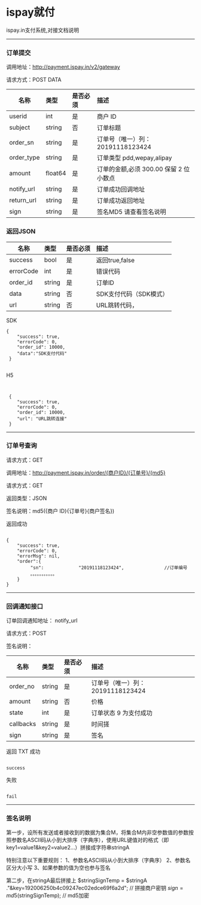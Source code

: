# ispay就付
ispay.in支付系统,对接文档说明

---

### 订单提交


调用地址：http://payment.ispay.in/v2/gateway

请求方式：POST DATA

| 名称       | 类型    | 是否必须 | 描述                                                       |
| ---------- | :------ | :------- | :--------------------------------------------------------- |
| userid     | int     | 是       | 商户 ID                                                    |
| subject    | string  | 否       | 订单标题                                                   |
| order_sn   | string  | 是       | 订单号（唯一）列：20191118123424                           |
| order_type | string  | 是       | 订单类型 pdd,wepay,alipay            |
| amount     | float64 | 是       | 订单的金额,必须 300.00 保留 2 位小数点                     |
| notify_url | string  | 是       | 订单成功回调地址                                           |
| return_url | string  | 是       | 订单成功返回地址                                           |
| sign       | string  | 是       | 签名MD5 请查看签名说明                                          |

### 返回JSON 

| 名称       | 类型    | 是否必须 | 描述                                                       |
| ---------- | :------ | :------- | :--------------------------------------------------------- |
| success    | bool    | 是       | 返回true,false                                           |
| errorCode  | int     | 是       | 错误代码                                                  |
| order_id   | string  | 是       | 订单ID                          |
| data       | string  | 否       | SDK支付代码（SDK模式）            |
| url        | string  | 否       | URL跳转代码，                     |

SDK
```
{
    "success": true, 
    "errorCode": 0,
    "order_id": 10000, 
    "data":"SDK支付代码"
 }
 

```

 H5
```


 {
    "success": true, 
    "errorCode": 0,
    "order_id": 10000, 
    "url": "URL跳转连接"
 }

```

---
### 订单号查询

请求方式：GET

调用地址：http://payment.ispay.in/order/{商户ID}/{订单号}/{md5}

请求方式：GET

返回类型：JSON

签名说明：md5({商户 ID}{订单号}{商户签名})

返回成功

```

{
    "success": true,
    "errorCode": 0,
    "errorMsg": nil,
    "order":{
         "sn":             "20191118123424",               //订单编号
         。。。。。。。。。。。
    }
}

```

---

### 回调通知接口 

订单回调通知地址： notify_url

请求方式：POST

签名说明：

| 名称       | 类型    | 是否必须 | 描述                                                       |
| ---------- | :------ | :------- | :--------------------------------------------------------- |
| order_no   | string  | 是       | 订单号（唯一）列：20191118123424                     |
| amount     | string  | 否       | 价格                                                |
| state      | int     | 是       | 订单状态 9 为支付成功                           |
| callbacks  | string  | 是       | 时间搓                                       |
| sign       | string  | 是       | 签名                                   |


返回 TXT 
成功

```

success

```
失败
```

fail

```

---

### 签名说明

第一步，设所有发送或者接收到的数据为集合M，将集合M内非空参数值的参数按照参数名ASCII码从小到大排序（字典序），使用URL键值对的格式（即key1=value1&key2=value2…）拼接成字符串stringA

特别注意以下重要规则：
1、参数名ASCII码从小到大排序（字典序）
2、参数名区分大小写
3、如果参数的值为空也参与签名


第二步，在stringA最后拼接上
$stringSignTemp = $stringA ."&key=192006250b4c09247ec02edce69f6a2d"; // 拼接商户密钥
$sign = md5($stringSignTemp); // md5加密


